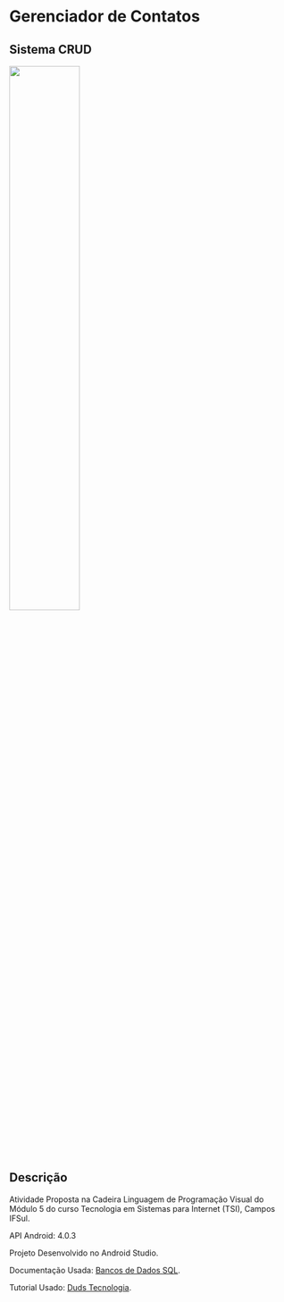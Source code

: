 # Gerenciador de Contatos

## Sistema CRUD

<img src="https://i.imgur.com/TLirses.png" width="50%"></img>

## Descrição
Atividade Proposta na Cadeira Linguagem de Programação Visual do Módulo 5 do curso Tecnologia em Sistemas para Internet (TSI), Campos IFSul.

API Android: 4.0.3

Projeto Desenvolvido no Android Studio.

Documentação Usada: <a href="https://developer.android.com/training/basics/data-storage/databases.html" target="_blank">Bancos de Dados SQL</a>.

Tutorial Usado: <a href="https://www.youtube.com/watch?v=IZxgPNh4p-A&list=PLssIKrX2yyQHFUIF7jIPe9z4VuLU9gY5D&index=1" target="_blank">Duds Tecnologia</a>.
